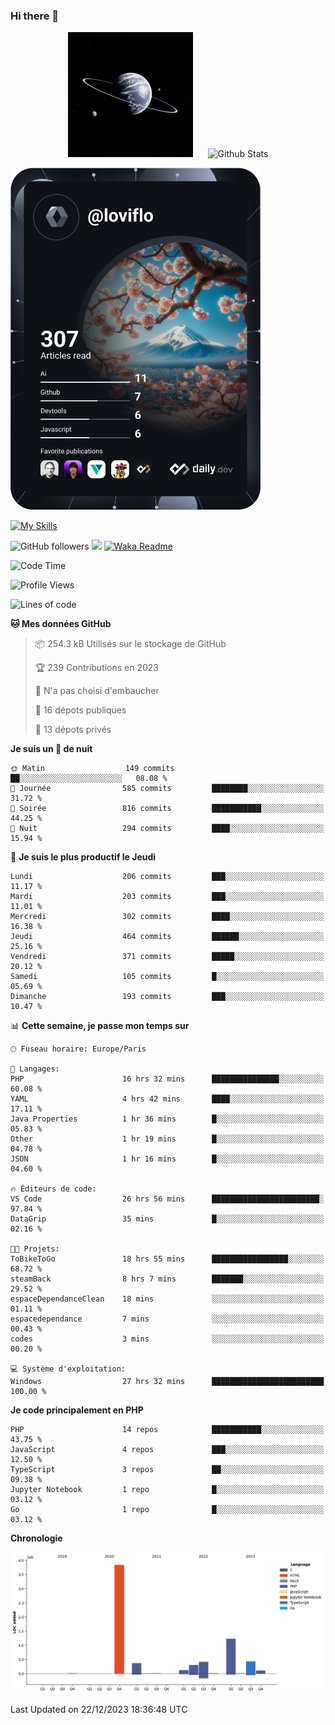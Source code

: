 ### Hi there 👋

<p align="center">
  <img src="https://github.com/Loviflo/Loviflo/blob/main/img/portrait.jpg" alt="Loviflo" height="200" style="margin-right: 20px"/>
  <img src="https://github-readme-stats.vercel.app/api?username=Loviflo&show_icons=true&theme=graywhite" alt="Github Stats" />
</p>

<a href="https://app.daily.dev/loviflo"><img src="https://github.com/loviflo/loviflo/blob/main/devcard.svg" width="400" alt="Loviflo's Dev Card"/></a>


[![My Skills](https://skillicons.dev/icons?i=php,laravel,symfony,mysql,js,ts,html,css,sass,angular,docker,webpack,vscode,figma,git,github,gitlab)](https://skillicons.dev)


![GitHub followers](https://img.shields.io/github/followers/Loviflo?label=Follow&style=social)
![](https://visitor-badge.glitch.me/badge?page_id=Loviflo.Loviflo)
[![Waka Readme](https://github.com/Loviflo/Loviflo/actions/workflows/update-stats.yml/badge.svg)](https://github.com/Loviflo/Loviflo/actions/workflows/update-stats.yml)

<!--START_SECTION:waka-->
![Code Time](http://img.shields.io/badge/Code%20Time-1%2C737%20hrs%2038%20mins-blue)

![Profile Views](http://img.shields.io/badge/Vues%20du%20profil-0-blue)

![Lines of code](https://img.shields.io/badge/Depuis%20Hello%20World%2C%20j%27ai%20%C3%A9crit-6.8%20million%20Lignes%20de%20code-blue)

**🐱 Mes données GitHub** 

> 📦 254.3 kB Utilisés sur le stockage de GitHub 
 > 
> 🏆 239 Contributions en 2023
 > 
> 🚫 N'a pas choisi d'embaucher
 > 
> 📜 16 dépots publiques 
 > 
> 🔑 13 dépots privés 
 > 
**Je suis un 🦉 de nuit** 

```text
🌞 Matin                  149 commits         ██░░░░░░░░░░░░░░░░░░░░░░░   08.08 % 
🌆 Journée                585 commits         ████████░░░░░░░░░░░░░░░░░   31.72 % 
🌃 Soirée                 816 commits         ███████████░░░░░░░░░░░░░░   44.25 % 
🌙 Nuit                   294 commits         ████░░░░░░░░░░░░░░░░░░░░░   15.94 % 
```
📅 **Je suis le plus productif le Jeudi** 

```text
Lundi                    206 commits         ███░░░░░░░░░░░░░░░░░░░░░░   11.17 % 
Mardi                    203 commits         ███░░░░░░░░░░░░░░░░░░░░░░   11.01 % 
Mercredi                 302 commits         ████░░░░░░░░░░░░░░░░░░░░░   16.38 % 
Jeudi                    464 commits         ██████░░░░░░░░░░░░░░░░░░░   25.16 % 
Vendredi                 371 commits         █████░░░░░░░░░░░░░░░░░░░░   20.12 % 
Samedi                   105 commits         █░░░░░░░░░░░░░░░░░░░░░░░░   05.69 % 
Dimanche                 193 commits         ███░░░░░░░░░░░░░░░░░░░░░░   10.47 % 
```


📊 **Cette semaine, je passe mon temps sur** 

```text
🕑︎ Fuseau horaire: Europe/Paris

💬 Langages: 
PHP                      16 hrs 32 mins      ███████████████░░░░░░░░░░   60.08 % 
YAML                     4 hrs 42 mins       ████░░░░░░░░░░░░░░░░░░░░░   17.11 % 
Java Properties          1 hr 36 mins        █░░░░░░░░░░░░░░░░░░░░░░░░   05.83 % 
Other                    1 hr 19 mins        █░░░░░░░░░░░░░░░░░░░░░░░░   04.78 % 
JSON                     1 hr 16 mins        █░░░░░░░░░░░░░░░░░░░░░░░░   04.60 % 

🔥 Éditeurs de code: 
VS Code                  26 hrs 56 mins      ████████████████████████░   97.84 % 
DataGrip                 35 mins             █░░░░░░░░░░░░░░░░░░░░░░░░   02.16 % 

🐱‍💻 Projets: 
ToBikeToGo               18 hrs 55 mins      █████████████████░░░░░░░░   68.72 % 
steamBack                8 hrs 7 mins        ███████░░░░░░░░░░░░░░░░░░   29.52 % 
espaceDependanceClean    18 mins             ░░░░░░░░░░░░░░░░░░░░░░░░░   01.11 % 
espacedependance         7 mins              ░░░░░░░░░░░░░░░░░░░░░░░░░   00.43 % 
codes                    3 mins              ░░░░░░░░░░░░░░░░░░░░░░░░░   00.20 % 

💻 Système d'exploitation: 
Windows                  27 hrs 32 mins      █████████████████████████   100.00 % 
```

**Je code principalement en PHP** 

```text
PHP                      14 repos            ███████████░░░░░░░░░░░░░░   43.75 % 
JavaScript               4 repos             ███░░░░░░░░░░░░░░░░░░░░░░   12.50 % 
TypeScript               3 repos             ██░░░░░░░░░░░░░░░░░░░░░░░   09.38 % 
Jupyter Notebook         1 repo              █░░░░░░░░░░░░░░░░░░░░░░░░   03.12 % 
Go                       1 repo              █░░░░░░░░░░░░░░░░░░░░░░░░   03.12 % 
```



**Chronologie**

![Lines of Code chart](https://raw.githubusercontent.com/Loviflo/Loviflo/main/assets/bar_graph.png)


 Last Updated on 22/12/2023 18:36:48 UTC
<!--END_SECTION:waka-->
